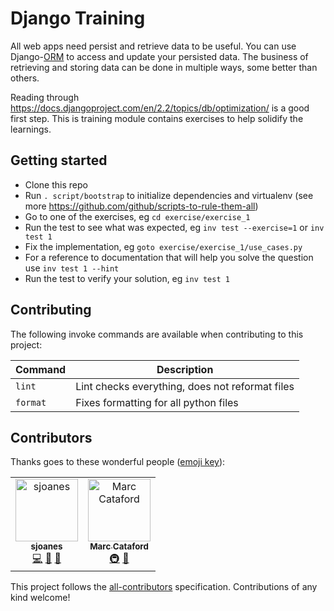 # Django Training

All web apps need persist and retrieve data to be useful. You can use Django-[ORM](https://en.wikipedia.org/wiki/Object-relational_mapping) to access and update your persisted data. The business of retrieving and storing data can be done in multiple ways, some better than others.

Reading through https://docs.djangoproject.com/en/2.2/topics/db/optimization/ is a good first step. This is training module contains exercises to help solidify the learnings.

## Getting started
- Clone this repo
- Run `. script/bootstrap` to initialize dependencies and virtualenv (see more https://github.com/github/scripts-to-rule-them-all)
- Go to one of the exercises, eg `cd exercise/exercise_1`
- Run the test to see what was expected, eg `inv test --exercise=1` or `inv test 1`
- Fix the implementation, eg `goto exercise/exercise_1/use_cases.py`
- For a reference to documentation that will help you solve the question use `inv test 1 --hint`
- Run the test to verify your solution, eg `inv test 1`

## Contributing

The following invoke commands are available when contributing to this project:

|Command|Description|
|---|---|
|`lint`|Lint checks everything, does not reformat files|
|`format`|Fixes formatting for all python files|

## Contributors

Thanks goes to these wonderful people ([emoji key](https://allcontributors.org/docs/en/emoji-key)):

<!-- ALL-CONTRIBUTORS-LIST:START - Do not remove or modify this section -->
<!-- prettier-ignore -->
<table>
  <tr>
    <td align="center"><a href="https://github.com/sjoanes"><img src="https://avatars3.githubusercontent.com/u/5768264?v=4" width="100px;" alt="sjoanes"/><br /><sub><b>sjoanes</b></sub></a><br /><a href="https://github.com/tophat/django-training/commits?author=sjoanes" title="Code">💻</a> <a href="#ideas-sjoanes" title="Ideas, Planning, & Feedback">🤔</a> <a href="https://github.com/tophat/django-training/commits?author=sjoanes" title="Documentation">📖</a></td>
    <td align="center"><a href="https://mcataford.github.io"><img src="https://avatars2.githubusercontent.com/u/6210361?v=4" width="100px;" alt="Marc Cataford"/><br /><sub><b>Marc Cataford</b></sub></a><br /><a href="#infra-mcataford" title="Infrastructure (Hosting, Build-Tools, etc)">🚇</a> <a href="https://github.com/tophat/django-training/commits?author=mcataford" title="Documentation">📖</a></td>
  </tr>
</table>

<!-- ALL-CONTRIBUTORS-LIST:END -->

This project follows the [all-contributors](https://github.com/all-contributors/all-contributors) specification. Contributions of any kind welcome!

